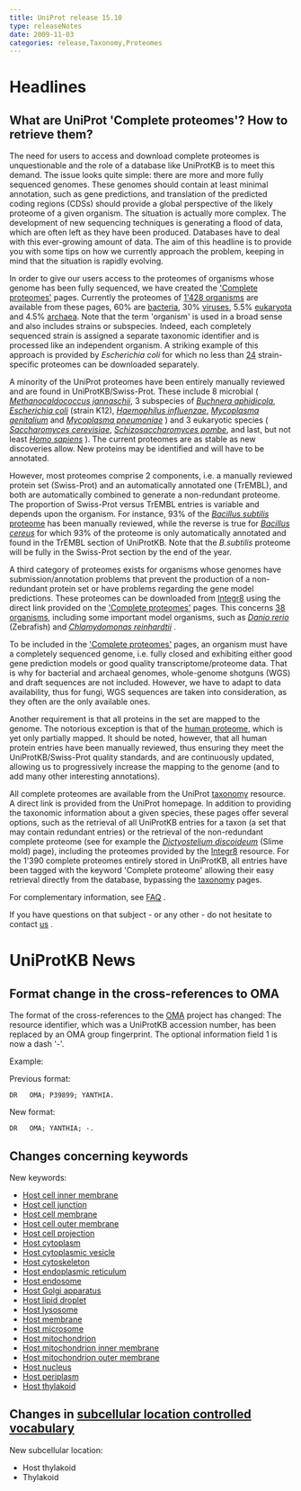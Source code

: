 ```yaml
---
title: UniProt release 15.10
type: releaseNotes
date: 2009-11-03
categories: release,Taxonomy,Proteomes
---
```


# Headlines

## What are UniProt 'Complete proteomes'? How to retrieve them?

The need for users to access and download complete proteomes is unquestionable and the role of a database like UniProtKB is to meet this demand. The issue looks quite simple: there are more and more fully sequenced genomes. These genomes should contain at least minimal annotation, such as gene predictions, and translation of the predicted coding regions (CDSs) should provide a global perspective of the likely proteome of a given organism. The situation is actually more complex. The development of new sequencing techniques is generating a flood of data, which are often left as they have been produced. Databases have to deal with this ever-growing amount of data. The aim of this headline is to provide you with some tips on how we currently approach the problem, keeping in mind that the situation is rapidly evolving.

In order to give our users access to the proteomes of organisms whose genome has been fully sequenced, we have created the ['Complete proteomes'](http://www.uniprot.org/taxonomy/complete-proteomes) pages. Currently the proteomes of [1'428 organisms](http://www.uniprot.org/taxonomy/?query=complete:yes) are available from these pages, 60% are [bacteria](http://www.uniprot.org/taxonomy/?query=ancestor:2+AND+complete:yes), 30% [viruses](http://www.uniprot.org/taxonomy/?query=ancestor:10239+AND+complete:yes), 5.5% [eukaryota](http://www.uniprot.org/taxonomy/?query=ancestor:2759+AND+complete:yes) and 4.5% [archaea](http://www.uniprot.org/taxonomy/?query=ancestor:2157+AND+complete:yes). Note that the term 'organism' is used in a broad sense and also includes strains or subspecies. Indeed, each completely sequenced strain is assigned a separate taxonomic identifier and is processed like an independent organism. A striking example of this approach is provided by _Escherichia coli_ for which no less than [24](http://www.uniprot.org/taxonomy/?query=complete:yes%20content:Escherichia%20coli) strain-specific proteomes can be downloaded separately.

A minority of the UniProt proteomes have been entirely manually reviewed and are found in UniProtKB/Swiss-Prot. These include 8 microbial ( [_Methanocaldococcus jannaschii_](http://www.uniprot.org/uniprotkb?query=taxonomy:2190+AND+keyword:%22Complete+proteome+%5BKW-0181%5D%22), 3 subspecies of [_Buchnera aphidicola_](http://www.uniprot.org/uniprotkb?query=taxonomy:9+AND+keyword:%22Complete+proteome+%5BKW-0181%5D%22), [_Escherichia coli_](http://www.uniprot.org/uniprotkb?query=organism:83333+keyword:181) (strain K12), [_Haemophilus influenzae_](http://www.uniprot.org/uniprotkb?query=organism:727+keyword:181), [_Mycoplasma genitalium_](http://www.uniprot.org/uniprotkb?query=organism:2097+keyword:181) and [_Mycoplasma pneumoniae_](http://www.uniprot.org/uniprotkb?query=organism:2104+keyword:181) ) and 3 eukaryotic species ( [_Saccharomyces cerevisiae_](http://www.uniprot.org/uniprotkb?query=organism:4932+keyword:181), [_Schizosaccharomyces pombe_](http://www.uniprot.org/uniprotkb?query=organism:4896+keyword:181), and last, but not least [_Homo sapiens_](http://www.uniprot.org/uniprotkb?query=organism:9606+keyword:181) ). The current proteomes are as stable as new discoveries allow. New proteins may be identified and will have to be annotated.

However, most proteomes comprise 2 components, i.e. a manually reviewed protein set (Swiss-Prot) and an automatically annotated one (TrEMBL), and both are automatically combined to generate a non-redundant proteome. The proportion of Swiss-Prot versus TrEMBL entries is variable and depends upon the organism. For instance, 93% of the [_Bacillus subtilis_ proteome](http://www.uniprot.org/uniprotkb?query=Organism:1423+AND+keyword:181) has been manually reviewed, while the reverse is true for [_Bacillus cereus_](http://www.uniprot.org/uniprotkb?query=Organism:405532+AND+keyword:181) for which 93% of the proteome is only automatically annotated and found in the TrEMBL section of UniProtKB. Note that the _B.subtilis_ proteome will be fully in the Swiss-Prot section by the end of the year.

A third category of proteomes exists for organisms whose genomes have submission/annotation problems that prevent the production of a non-redundant protein set or have problems regarding the gene model predictions. These proteomes can be downloaded from [Integr8](http://www.ebi.ac.uk/integr8/) using the direct link provided on the ['Complete proteomes'](http://www.uniprot.org/taxonomy/complete-proteomes) pages. This concerns [38 organisms](<http://www.uniprot.org/taxonomy/?query=complete:yes+NOT+uniprot:(keyword%3A181)>), including some important model organisms, such as [_Danio rerio_](http://www.uniprot.org/taxonomy/7955) (Zebrafish) and [_Chlamydomonas reinhardtii_](http://www.uniprot.org/taxonomy/3055) .

To be included in the ['Complete proteomes'](http://www.uniprot.org/taxonomy/complete-proteomes) pages, an organism must have a completely sequenced genome, i.e. fully closed and exhibiting either good gene prediction models or good quality transcriptome/proteome data. That is why for bacterial and archaeal genomes, whole-genome shotguns (WGS) and draft sequences are not included. However, we have to adapt to data availability, thus for fungi, WGS sequences are taken into consideration, as they often are the only available ones.

Another requirement is that all proteins in the set are mapped to the genome. The notorious exception is that of the [human proteome](http://www.uniprot.org/uniprotkb?query=taxonomy:9606+AND+keyword:%22Complete+proteome+%5BKW-0181%5D%22), which is yet only partially mapped. It should be noted, however, that all human protein entries have been manually reviewed, thus ensuring they meet the UniProtKB/Swiss-Prot quality standards, and are continuously updated, allowing us to progressively increase the mapping to the genome (and to add many other interesting annotations).

All complete proteomes are available from the UniProt [taxonomy](http://www.uniprot.org/taxonomy/) resource. A direct link is provided from the UniProt homepage. In addition to providing the taxonomic information about a given species, these pages offer several options, such as the retrieval of all UniProtKB entries for a taxon (a set that may contain redundant entries) or the retrieval of the non-redundant complete proteome (see for example the [_Dictyostelium discoideum_](http://www.uniprot.org/taxonomy/44689) (Slime mold) page), including the proteomes provided by the [Integr8](http://www.ebi.ac.uk/integr8/) resource. For the 1'390 complete proteomes entirely stored in UniProtKB, all entries have been tagged with the keyword 'Complete proteome' allowing their easy retrieval directly from the database, bypassing the [taxonomy](http://www.uniprot.org/taxonomy/) pages.

For complementary information, see [FAQ](http://www.uniprot.org/help/proteome) .

If you have questions on that subject - or any other - do not hesitate to contact [us](http://www.uniprot.org/contact) .

# UniProtKB News

## Format change in the cross-references to OMA

The format of the cross-references to the [OMA](http://www.omabrowser.org/) project has changed: The resource identifier, which was a UniProtKB accession number, has been replaced by an OMA group fingerprint. The optional information field 1 is now a dash '-'.

Example:

Previous format:

    DR   OMA; P39899; YANTHIA.

New format:

    DR   OMA; YANTHIA; -.

## Changes concerning keywords

New keywords:

- [Host cell inner membrane](http://www.uniprot.org/keywords/KW-1030)
- [Host cell junction](http://www.uniprot.org/keywords/KW-1031)
- [Host cell membrane](http://www.uniprot.org/keywords/KW-1032)
- [Host cell outer membrane](http://www.uniprot.org/keywords/KW-1033)
- [Host cell projection](http://www.uniprot.org/keywords/KW-1034)
- [Host cytoplasm](http://www.uniprot.org/keywords/KW-1035)
- [Host cytoplasmic vesicle](http://www.uniprot.org/keywords/KW-1036)
- [Host cytoskeleton](http://www.uniprot.org/keywords/KW-1037)
- [Host endoplasmic reticulum](http://www.uniprot.org/keywords/KW-1038)
- [Host endosome](http://www.uniprot.org/keywords/KW-1039)
- [Host Golgi apparatus](http://www.uniprot.org/keywords/KW-1040)
- [Host lipid droplet](http://www.uniprot.org/keywords/KW-1041)
- [Host lysosome](http://www.uniprot.org/keywords/KW-1042)
- [Host membrane](http://www.uniprot.org/keywords/KW-1043)
- [Host microsome](http://www.uniprot.org/keywords/KW-1044)
- [Host mitochondrion](http://www.uniprot.org/keywords/KW-1045)
- [Host mitochondrion inner membrane](http://www.uniprot.org/keywords/KW-1046)
- [Host mitochondrion outer membrane](http://www.uniprot.org/keywords/KW-1047)
- [Host nucleus](http://www.uniprot.org/keywords/KW-1048)
- [Host periplasm](http://www.uniprot.org/keywords/KW-1049)
- [Host thylakoid](http://www.uniprot.org/keywords/KW-1050)

## Changes in [subcellular location controlled vocabulary](https://ftp.uniprot.org/pub/databases/uniprot/current_release/knowledgebase/complete/docs/subcell)

New subcellular location:

- Host thylakoid
- Thylakoid
